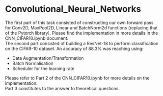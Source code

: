 # Convolutional_Neural_Networks
The first part of this task consisted of constructing our own forward pass for Conv2D, MaxPool2D, Linear and BatchNorm2d functions (replacing that of the Pytorch library). Please find the implementation in more details in the CNN_CIFAR10.ipynb document. <br>
The second part consisted of building a ResNet-18 to perform classification on the CIFAR-10 dataset. An accuracy of 88.3% was reaching using: <br>
- Data Augmentation/Transformation <br>
- Batch Normalisation <br>
- Scheduler for the learning rate <br>

Please refer to Part 2 of the CNN_CIFAR10.ipynb for more details on the implementation. <br>
Part 3 constitutes to the answer to theoretical questions.
